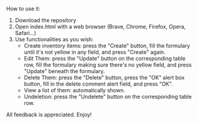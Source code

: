 How to use it:
  1. Download the repository
  2. Open index.html with a web browser (Brave, Chrome, Firefox, Opera, Safari...)
  3. Use functionalities as you wish:
     - Create inventory items: press the "Create" button, fill the formulary until it's not yellow in any field, and press "Create" again.
     - Edit Them: press the "Update" button on the corresponding table row, fill the formulary making sure there's no yellow field, and press "Update" beneath the formulary.
     - Delete Them: press the "Delete" button, press the "OK" alert box button, fill in the delete comment alert field, and press "OK".
     - View a list of them: automatically shown.
     - Undeletion: press the "Undelete" button on the corresponding table row.
     
All feedback is appreciated. Enjoy!
